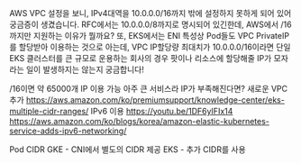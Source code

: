 

AWS VPC 설정을 보니, IPv4대역을 10.0.0.0/16까지 밖에 설정하지 못하게 되어 있어 궁금증이 생겼습니다.
RFC에서는 10.0.0.0/8까지로 명시되어 있긴한데, AWS에서 /16까지만 지원하는 이유가 뭘까요?
또, EKS에서는 ENI 특성상 Pod들도 VPC PrivateIP를 할당받아 이용하는 것으로 아는데, 
VPC IP할당량 최대치가 10.0.0.0/16이라면 
단일 EKS 클러스터를 큰 규모로 운용하는 회사의 경우 팟이나 리소스에 할당해줄 IP가 모자라는 일이 발생하지는 않는지 궁금합니다!


/16이면 약 65000개 IP 이용 가능
아주 큰 서비스라 IP가 부족해진다면?
    새로운 VPC 추가
        https://aws.amazon.com/ko/premiumsupport/knowledge-center/eks-multiple-cidr-ranges/
    IPv6 이용
        https://youtu.be/1DF6yIFIx14
        https://aws.amazon.com/ko/blogs/korea/amazon-elastic-kubernetes-service-adds-ipv6-networking/
    
    

Pod CIDR
    GKE - CNI에서 별도의 CIDR 제공
    EKS - 추가 CIDR를 사용


